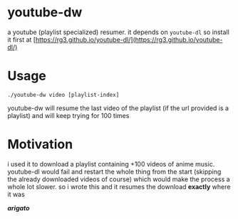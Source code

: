 youtube-dw
======

a youtube (playlist specialized) resumer.
it depends on `youtube-dl` so install it first at [https://rg3.github.io/youtube-dl/](https://rg3.github.io/youtube-dl/)

# Usage
    ./youtube-dw video [playlist-index]
youtube-dw will resume the last video of the playlist (if the url provided is a playlist)
and will keep trying for 100 times

# Motivation

i used it to download a playlist containing +100 videos of anime music.
youtube-dl would fail and restart the whole thing from the start (skipping the already downloaded videos of course)
which would make the process a whole lot slower. so i wrote this and it resumes the download **exactly** where it was

***arigato***
